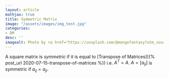 ```yaml
---
layout: article
mathjax: true
title: Symmetric Matrix
image: "/assets/images/img_test.jpg"
categories:
- DM
desc: '' 
imagealt: Photo by <a href="https://unsplash.com/@mangofantasy?utm_source=unsplash&utm_medium=referral&utm_content=creditCopyText">Tim Johnson</a> on <a href="https://unsplash.com/s/photos/logic?utm_source=unsplash&utm_medium=referral&utm_content=creditCopyText">Unsplash</a>
---
```


A square matrix is *symmetric* if it is equal to [Transpose of Matrices]({% post_url 2020-07-15-transpose-of-matrices %}) i.e. $A^T = A$.
$A = [a_{ij}]$ is symmetric if $a_{ij} = a_{ji}$.